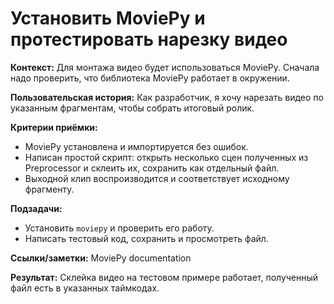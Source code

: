 # **Установить MoviePy и протестировать нарезку видео**


**Контекст:** Для монтажа видео будет использоваться MoviePy. Сначала надо проверить, что библиотека MoviePy работает в окружении.


**Пользовательская история:** Как разработчик, я хочу нарезать видео по указанным фрагментам, чтобы собрать итоговый ролик.


**Критерии приёмки:**
- MoviePy установлена и импортируется без ошибок.
- Написан простой скрипт: открыть несколько сцен полученных из Preprocessor и склеить их, сохранить как отдельный файл.
- Выходной клип воспроизводится и соответствует исходному фрагменту.


**Подзадачи:**
- Установить `moviepy` и проверить его работу.
- Написать тестовый код, сохранить и просмотреть файл.


**Ссылки/заметки:** MoviePy documentation


**Результат:** Склейка видео на тестовом примере работает, полученный файл есть в указанных таймкодах.
